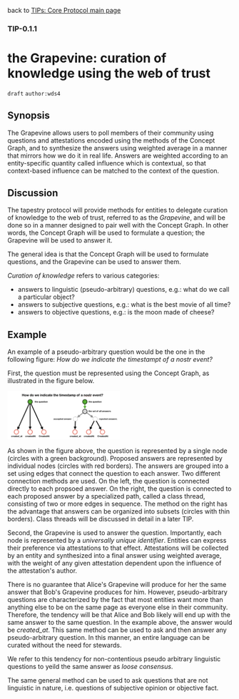 back to [TIPs: Core Protocol main page](https://github.com/wds4/tapestry-protocol/blob/main/tips/core-protocol/README.md)

### TIP-0.1.1
the Grapevine: curation of knowledge using the web of trust
=====

`draft` `author:wds4`

## Synopsis

The Grapevine allows users to poll members of their community using questions and attestations encoded using the methods of the Concept Graph, and to synthesize the answers using weighted average in a manner that mirrors how we do it in real life. Answers are weighted according to an entity-specific quantity called influence which is contextual, so that context-based influence can be matched to the context of the question.

## Discussion

The tapestry protocol will provide methods for entities to delegate curation of knowledge to the web of trust, referred to as the *Grapevine*, and will be done so in a manner designed to pair well with the Concept Graph. In other words, the Concept Graph will be used to formulate a question; the Grapevine will be used to answer it.

The general idea is that the Concept Graph will be used to formulate questions, and the Grapevine can be used to answer them.

*Curation of knowledge* refers to various categories:
- answers to linguistic (pseudo-arbitrary) questions, e.g.: what do we call a particular object?
- answers to subjective questions, e.g.: what is the best movie of all time?
- answers to objective questions, e.g.: is the moon made of cheese?

## Example

An example of a pseudo-arbitrary question would be the one in the following figure: *How do we indicate the timestampt of a nostr event?*

First, the question must be represented using the Concept Graph, as illustrated in the figure below.

<img src="../../images/createdAtQuestionAsGraph.png" width="50%" />

As shown in the figure above, the question is represented by a single node (circles with a green background). Proposed answers are represented by individual nodes (circles with red borders). The answers are grouped into a set using edges that connect the question to each answer. Two different connection methods are used. On the left, the question is connected directly to each propsoed answer. On the right, the question is connected to each proposed answer by a specialized path, called a class thread, consisting of two or more edges in sequence. The method on the right has the advantage that answers can be organized into subsets (circles with thin borders). Class threads will be discussed in detail in a later TIP.

Second, the Grapevine is used to answer the question. Importantly, each node is represented by a *universally unique identifier*. Entities can express their preference via attestations to that effect. Attestations will be collected by an entity and synthesized into a final answer using weighted average, with the weight of any given attestation dependent upon the influence of the attestation's author.

There is no guarantee that Alice's Grapevine will produce for her the same answer that Bob's Grapevine produces for him. However, pseudo-arbitrary questions are characterized by the fact that most entities want more than anything else to be on the same page as everyone else in their community. Therefore, the tendency will be that Alice and Bob likely will end up with the same answer to the same question. In the example above, the answer would be *created_at*. This same method can be used to ask and then answer any pseudo-arbitrary question. In this manner, an entire language can be curated without the need for stewards.

We refer to this tendency for non-contentious pseudo arbitrary linguistic questions to yeild the same answer as *loose consensus*.

The same general method can be used to ask questions that are not linguistic in nature, i.e. questions of subjective opinion or objective fact. 

